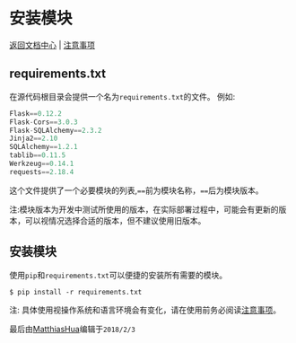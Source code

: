 安装模块
==========

[返回文档中心](/index.html) | [注意事项](安装注意事项.md)

requirements.txt
------

在源代码根目录会提供一个名为`requirements.txt`的文件。
例如:
```python
Flask==0.12.2
Flask-Cors==3.0.3
Flask-SQLAlchemy==2.3.2
Jinja2==2.10
SQLAlchemy==1.2.1
tablib==0.11.5
Werkzeug==0.14.1
requests==2.18.4
```
这个文件提供了一个必要模块的列表,`==`前为模块名称，`==`后为模块版本。

注:模块版本为开发中测试所使用的版本，在实际部署过程中，可能会有更新的版本，可以视情况选择合适的版本，但不建议使用旧版本。


安装模块
------
使用`pip`和`requirements.txt`可以便捷的安装所有需要的模块。
```
$ pip install -r requirements.txt
```

注: 具体使用视操作系统和语言环境会有变化，请在使用前务必阅读[注意事项](安装注意事项.md)。

最后由[MatthiasHua](https://github.com/MatthiasHua)编辑于`2018/2/3`
